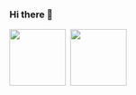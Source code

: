 ### Hi there 👋
<img src="https://cdn.jsdelivr.net/gh/devicons/devicon@latest/icons/html5/html5-original-wordmark.svg" width="100px" height="100px"/>&nbsp;
<img src="https://cdn.jsdelivr.net/gh/devicons/devicon@latest/icons/css3/css3-original-wordmark.svg"
  width="100px" height="100px"/>&nbsp;
<!--
**andrey12dm/andrey12dm** is a ✨ _special_ ✨ repository because its `README.md` (this file) appears on your GitHub profile.

Here are some ideas to get you started:

- 🔭 I’m currently working on ...
- 🌱 I’m currently learning ...
- 👯 I’m looking to collaborate on ...
- 🤔 I’m looking for help with ...
- 💬 Ask me about ...
- 📫 How to reach me: ...
- 😄 Pronouns: ...
- ⚡ Fun fact: ...
-->
